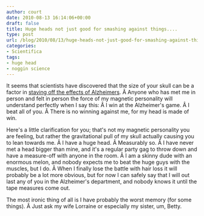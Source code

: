 ```yaml
---
author: court
date: 2010-08-13 16:14:06+00:00
draft: false
title: Huge heads not just good for smashing against things....
type: post
url: /blog/2010/08/13/huge-heads-not-just-good-for-smashing-against-things/
categories:
- Scientifica
tags:
- huge head
- noggin science
---
```


It seems that scientists have discovered that the size of your skull can be a factor in [staving off the effects of Alzheimers](http://blogs.discovermagazine.com/80beats/2010/07/13/could-an-oversized-noggin-help-stave-off-the-effects-of-alzheimers/). Â Anyone who has met me in person and felt in person the force of my magnetic personality will understand perfectly when I say this: Â I win at the Alzheimer's game. Â I beat all of you. Â There is no winning against me, for my head is made of win.

Here's a little clarification for you; that's not my magnetic personality you are feeling, but rather the gravitational pull of my skull actually causing you to lean towards me. Â I have a huge head. Â Measurably so. Â I have never met a head bigger than mine, and it's a regular party gag to throw down and have a measure-off with anyone in the room. Â I am a skinny dude with an enormous melon, and nobody expects me to beat the huge guys with the muscles, but I do. Â When I finally lose the battle with hair loss it will probably be a lot more obvious, but for now I can safely say that I will out last any of you in the Alzheimer's department, and nobody knows it until the tape measures come out.

The most ironic thing of all is I have probably the worst memory (for some things). Â Just ask my wife Lorraine or especially my sister, um, Betty.
